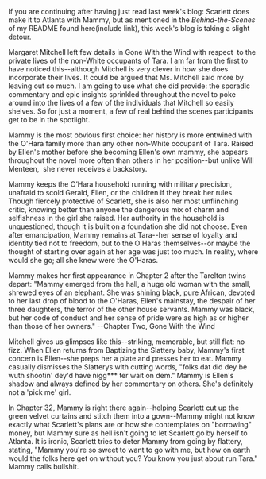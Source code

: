
If you are continuing after having just read last week's blog: Scarlett does make it to Atlanta with Mammy, but as mentioned in the *Behind-the-Scenes* of my README found here(include link), 
this week's blog is taking a slight detour.  

Margaret Mitchell left few details in Gone With the Wind with respect  to the private lives of the non-White occupants of Tara. I am far from the first to have noticed this--although Mitchell 
is very clever in how she does incorporate their lives. It could be argued that Ms. Mitchell said more by leaving out so much. I am going to use what she did provide: the sporadic commentary 
and epic insights sprinkled throughout the novel to poke around into the lives of a few of the individuals that Mitchell so easily shelves. So for just a moment, a few of real behind the scenes 
participants get to be in the spotlight.

Mammy is the most obvious first choice: her history is more entwined with the O'Hara family more than any other non-White occupant of Tara. Raised by Ellen's mother before she becoming Ellen's 
own mammy, she appears throughout the novel more often than others in her position--but unlike Will Menteen,  she never receives a backstory.

Mammy keeps the O’Hara household running with military precision, unafraid to scold Gerald, Ellen, or the children if they break her rules. Though fiercely protective of Scarlett, she is also her 
most unflinching critic, knowing better than anyone the dangerous mix of charm and selfishness in the girl she raised. Her authority in the household is unquestioned, though it is built on a 
foundation she did not choose. Even after emancipation, Mammy remains at Tara--her sense of loyalty and identity tied not to freedom, but to the O'Haras themselves--or maybe the thought of starting 
over again at her age was just too much. In reality, where would she go; all she knew were the O'Haras.

Mammy makes her first appearance in Chapter 2 after the Tarelton twins depart: 
"Mammy emerged from the hall, a huge old woman with the small, shrewed eyes of an elephant. She was shining black, pure African, devoted to her last drop of blood to the O'Haras, Ellen's mainstay, 
the despair of her three daughters, the terror of the other house servants. Mammy was black, but her code of conduct and her sense of pride were as high as or higher than those of her owners." 
--Chapter Two, Gone With the Wind

Mitchell gives us glimpses like this--striking, memorable, but still flat: no fizz. When Ellen returns from Baptizing the Slattery baby, Mammy's first concern is Ellen--she preps her a plate and presses 
her to eat. Mammy casually dismisses the Slatterys with cutting words, "folks dat did dey be wuth shootin' dey'd have nigg*** ter wait on dem." Mammy is Ellen's shadow and always defined by her commentary 
on others. She's definitely not a 'pick me' girl.

In Chapter 32, Mammy is right there again--helping Scarlett cut up the green velvet curtains and stitch them into a gown--Mammy might not know exactly what Scarlett's plans are or how she contemplates on 
"borrowing" money, but Mammy sure as hell isn't going to let Scarlett go by herself to Atlanta. It is ironic, Scarlett tries to deter Mammy from going by flattery, stating, "Mammy you're so sweet to want 
to go with me, but how on earth would the folks here get on without you? You know you just about run Tara." Mammy calls bullshit. 

